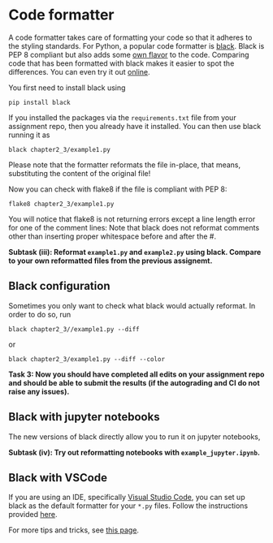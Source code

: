 # Code formatter
A code formatter takes care of formatting your code so that it adheres to the styling standards. For Python, a popular code formatter is [black](https://black.readthedocs.io/en/stable/). Black is PEP 8 compliant but also adds some [own flavor](https://black.readthedocs.io/en/stable/the_black_code_style/current_style.html) to the code. Comparing code that has been formatted with black makes it easier to spot the differences. You can even try it out [online](https://black.vercel.app/?version=stable&state=_Td6WFoAAATm1rRGAgAhARYAAAB0L-Wj4ARsAnNdAD2IimZxl1N_WlkPinBFoXIfdFTaTVkGVeHShArYj9yPlDvwBA7LhGo8BvRQqDilPtgsfdKl-ha7EFp0Ma6lY_06IceKiVsJ3BpoICJM9wU1VJLD7l3qd5xTmo78LqThf9uibGWcWCD16LBOn0JK8rhhx_Gf2ClySDJtvm7zQJ1Z-Ipmv9D7I_zhjztfi2UTVsJp7917XToHBm2EoNZqyE8homtGskFIiif5EZthHQvvOj8S2gJx8_t_UpWp1ScpIsD_Xq83LX-B956I_EBIeNoGwZZPFC5zAIoMeiaC1jU-sdOHVucLJM_x-jkzMvK8Utdfvp9MMvKyTfb_BZoe0-FAc2ZVlXEpwYgJVAGdCXv3lQT4bpTXyBwDrDVrUeJDivSSwOvT8tlnuMrXoD1Sk2NZB5SHyNmZsfyAEqLALbUnhkX8hbt5U2yNQRDf1LQhuUIOii6k6H9wnDNRnBiQHUfzKfW1CLiThnuVFjlCxQhJ60u67n3EK38XxHkQdOocJXpBNO51E4-f9z2hj0EDTu_ScuqOiC9cI8qJ4grSZIOnnQLv9WPvmCzx5zib3JacesIxMVvZNQiljq_gL7udm1yeXQjENOrBWbfBEkv1P4izWeAysoJgZUhtZFwKFdoCGt2TXe3xQ-wVZFS5KoMPhGFDZGPKzpK15caQOnWobOHLKaL8eFA-qI44qZrMQ7sSLn04bYeenNR2Vxz7hvK0lJhkgKrpVfUnZrtF-e-ubeeUCThWus4jZbKlFBe2Kroz90Elij_UZBMFCcFo0CfIx5mGlrINrTJLhERszRMMDd39XsBDzpZIYV4TcG7HoMS_IF8aMAAAxI-5uTWXbUQAAY8F7QgAAP01Vc6xxGf7AgAAAAAEWVo=).

You first need to install black using
```
pip install black
```
If you installed the packages via the `requirements.txt` file from your assignment repo, then you already have it installed.
You can then use black running it as 
```
black chapter2_3/example1.py
```
Please note that the formatter reformats the file in-place, that means, substituting the content of the original file!

Now you can check with flake8 if the file is compliant with PEP 8:
```
flake8 chapter2_3/example1.py
```
You will notice that flake8 is not returning errors except a line length error for one of the comment lines: Note that black does not reformat comments other than inserting proper whitespace before and after the #.

**Subtask (iii): Reformat `example1.py` and `example2.py` using black. Compare to your own reformatted files from the previous assignemt.**

## Black configuration
Sometimes you only want to check what black would actually reformat. In order to do so, run
```
black chapter2_3//example1.py --diff
```
or
```
black chapter2_3/example1.py --diff --color
```
**Task 3: Now you should have completed all edits on your assignment repo and should be able to submit the results (if the autograding and CI do not raise any issues).**

## Black with jupyter notebooks
The new versions of black directly allow you to run it on jupyter notebooks,

**Subtask (iv): Try out reformatting notebooks with `example_jupyter.ipynb`.**


## Black with VSCode
If you are using an IDE, specifically [Visual Studio Code](https://code.visualstudio.com/), you can set up black as the default formatter for your `*.py` files. Follow the instructions provided [here](https://dev.to/adamlombard/how-to-use-the-black-python-code-formatter-in-vscode-3lo0).

For more tips and tricks, see [this page](https://code.visualstudio.com/docs/python/editing).